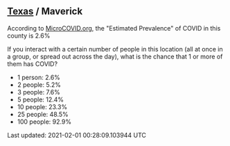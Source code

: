
## [Texas](/united-states/texas) / Maverick

According to [MicroCOVID.org](http://microcovid.org),
the "Estimated Prevalence" of COVID in this county is 2.6%

If you interact with a certain number of people in this location
(all at once in a group, or spread out across the day), what is the chance that
1 or more of them has COVID?

- 1 person: 2.6%
- 2 people: 5.2%
- 3 people: 7.6%
- 5 people: 12.4%
- 10 people: 23.3%
- 25 people: 48.5%
- 100 people: 92.9%

Last updated: 2021-02-01 00:28:09.103944 UTC
